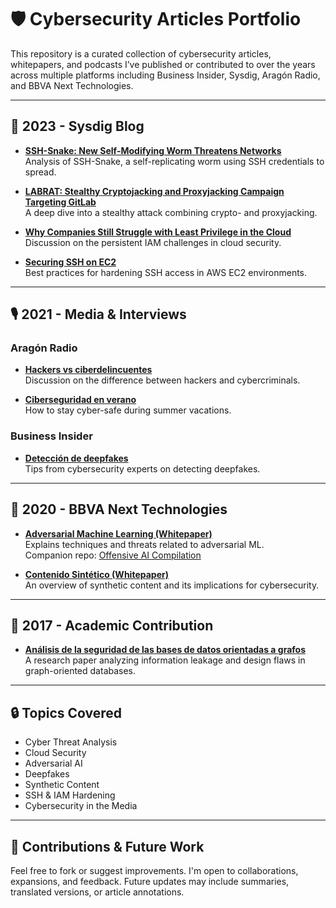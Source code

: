 # 🛡️ Cybersecurity Articles Portfolio

This repository is a curated collection of cybersecurity articles, whitepapers, and podcasts I’ve published or contributed to over the years across multiple platforms including Business Insider, Sysdig, Aragón Radio, and BBVA Next Technologies.

---

## 📆 2023 - Sysdig Blog

- **[SSH-Snake: New Self-Modifying Worm Threatens Networks](https://sysdig.com/blog/ssh-snake/)**  
  Analysis of SSH-Snake, a self-replicating worm using SSH credentials to spread.

- **[LABRAT: Stealthy Cryptojacking and Proxyjacking Campaign Targeting GitLab](https://sysdig.com/blog/labrat-cryptojacking-proxyjacking-campaign/)**  
  A deep dive into a stealthy attack combining crypto- and proxyjacking.

- **[Why Companies Still Struggle with Least Privilege in the Cloud](https://sysdig.com/blog/identity-access-management-difficult-cloud/)**  
  Discussion on the persistent IAM challenges in cloud security.

- **[Securing SSH on EC2](https://sysdig.com/blog/aws-secure-ssh-ec2-threats/)**  
  Best practices for hardening SSH access in AWS EC2 environments.

---

## 🎙️ 2021 - Media & Interviews

### Aragón Radio
- **[Hackers vs ciberdelincuentes](https://www.cartv.es/aragonradio/radio?play=podcast/104463)**  
  Discussion on the difference between hackers and cybercriminals.

- **[Ciberseguridad en verano](https://www.cartv.es/aragonradio/radio?play=podcast/108338)**  
  How to stay cyber-safe during summer vacations.

### Business Insider
- **[Detección de deepfakes](https://www.businessinsider.es/consejos-2-expertos-ciberseguridad-detectar-deepfakes-831319)**  
  Tips from cybersecurity experts on detecting deepfakes.

---

## 🧠 2020 - BBVA Next Technologies

- **[Adversarial Machine Learning (Whitepaper)](https://www.bbvanexttechnologies.com/wp-content/uploads/2020/11/whitepaper-adversarial-machine-learning.pdf)**  
  Explains techniques and threats related to adversarial ML.  
  Companion repo: [Offensive AI Compilation](https://jiep.github.io/offensive-ai-compilation/)

- **[Contenido Sintético (Whitepaper)](https://www.bbvanexttechnologies.com/wp-content/uploads/2020/11/whitepaper-contenido-sintetico.pdf)**  
  An overview of synthetic content and its implications for cybersecurity.

---

## 🧪 2017 - Academic Contribution

- **[Análisis de la seguridad de las bases de datos orientadas a grafos](https://revistasic.es/archivo/index8463.html?option=com_content&view=article&id=1825&Itemid=1589)**  
  A research paper analyzing information leakage and design flaws in graph-oriented databases.

---

## 🔒 Topics Covered

- Cyber Threat Analysis
- Cloud Security
- Adversarial AI
- Deepfakes
- Synthetic Content
- SSH & IAM Hardening
- Cybersecurity in the Media

---

## 🧩 Contributions & Future Work

Feel free to fork or suggest improvements. I'm open to collaborations, expansions, and feedback. Future updates may include summaries, translated versions, or article annotations.

